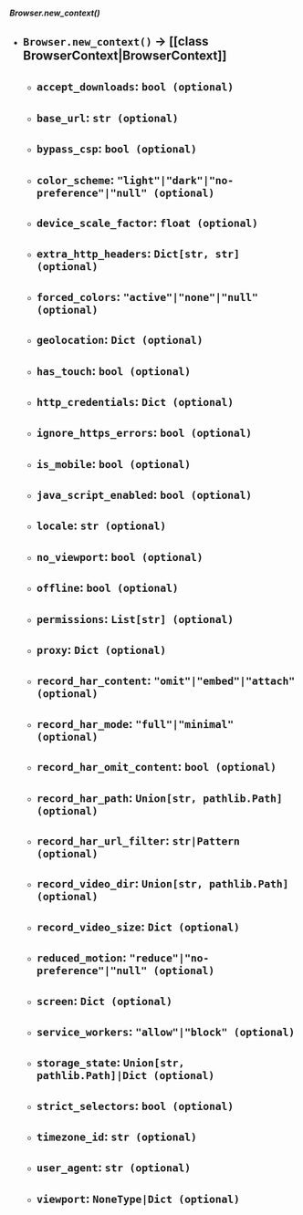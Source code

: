 ##### Browser.new_context()
- `Browser.new_context()` -> [[class BrowserContext|BrowserContext]]
	- 
	- `accept_downloads`: `bool (optional)`
		- 
	- `base_url`: `str (optional)`
		- 
	- `bypass_csp`: `bool (optional)`
		- 
	- `color_scheme`: `"light"|"dark"|"no-preference"|"null" (optional)`
		- 
	- `device_scale_factor`: `float (optional)`
		- 
	- `extra_http_headers`: `Dict[str, str] (optional)`
		- 
	- `forced_colors`: `"active"|"none"|"null" (optional)`
		- 
	- `geolocation`: `Dict (optional)`
		- 
	- `has_touch`: `bool (optional)`
		- 
	- `http_credentials`: `Dict (optional)`
		- 
	- `ignore_https_errors`: `bool (optional)`
		- 
	- `is_mobile`: `bool (optional)`
		- 
	- `java_script_enabled`: `bool (optional)`
		- 
	- `locale`: `str (optional)`
		- 
	- `no_viewport`: `bool (optional)`
		- 
	- `offline`: `bool (optional)`
		- 
	- `permissions`: `List[str] (optional)`
		- 
	- `proxy`: `Dict (optional)`
		- 
	- `record_har_content`: `"omit"|"embed"|"attach" (optional)`
		- 
	- `record_har_mode`: `"full"|"minimal" (optional)`
		- 
	- `record_har_omit_content`: `bool (optional)`
		- 
	- `record_har_path`: `Union[str, pathlib.Path] (optional)`
		- 
	- `record_har_url_filter`: `str|Pattern (optional)`
		- 
	- `record_video_dir`: `Union[str, pathlib.Path] (optional)`
		- 
	- `record_video_size`: `Dict (optional)`
		- 
	- `reduced_motion`: `"reduce"|"no-preference"|"null" (optional)`
		- 
	- `screen`: `Dict (optional)`
		- 
	- `service_workers`: `"allow"|"block" (optional)`
		- 
	- `storage_state`: `Union[str, pathlib.Path]|Dict (optional)`
		- 
	- `strict_selectors`: `bool (optional)`
		- 
	- `timezone_id`: `str (optional)`
		- 
	- `user_agent`: `str (optional)`
		- 
	- `viewport`: `NoneType|Dict (optional)`
		- 
